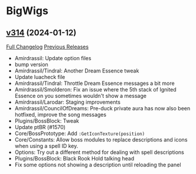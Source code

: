 # BigWigs

## [v314](https://github.com/BigWigsMods/BigWigs/tree/v314) (2024-01-12)
[Full Changelog](https://github.com/BigWigsMods/BigWigs/compare/v313.1...v314) [Previous Releases](https://github.com/BigWigsMods/BigWigs/releases)

- Amirdrassil: Update option files  
- bump version  
- Amirdrassil/Tindral: Another Dream Essence tweak  
- Update luacheck file  
- Amirdrassil/Tindral: Throttle Dream Essence messages a bit more  
- Amirdrassil/Smolderon: Fix an issue where the 5th stack of Ignited Essence on you sometimes wouldn't show a message  
- Amirdrassil/Larodar: Staging improvements  
- Amirdrassil/CouncilOfDreams: Pre-duck private aura has now also been hotfixed, improve the song messages  
- Plugins/BossBlock: Tweak  
- Update ptBR (#1570)  
- Core/BossPrototype: Add `:GetIconTexture(position)`  
- Core/Constants: Allow boss modules to replace descriptions and icons when using a spell ID key.  
- Options: Try out a different method for dealing with spell descriptions  
- Plugins/BossBlock: Black Rook Hold talking head  
- Fix some options not showing a description until reloading the panel  
